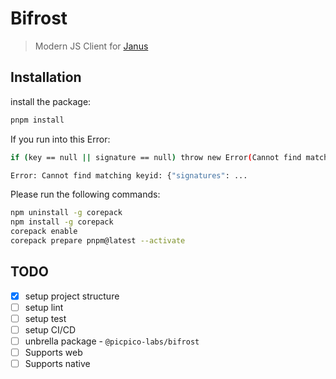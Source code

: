 # Bifrost

> Modern JS Client for [Janus](https://janus.conf.meetecho.com/docs/)

## Installation

install the package:

```bash
pnpm install
```

If you run into this Error:

```bash
if (key == null || signature == null) throw new Error(Cannot find matching keyid: ${JSON.stringify({ signatures, keys })});

Error: Cannot find matching keyid: {"signatures": ...
```

Please run the following commands:

```bash
npm uninstall -g corepack
npm install -g corepack
corepack enable
corepack prepare pnpm@latest --activate
```

## TODO

- [x] setup project structure
- [ ] setup lint
- [ ] setup test
- [ ] setup CI/CD
- [ ] unbrella package - `@picpico-labs/bifrost`
- [ ] Supports web
- [ ] Supports native
